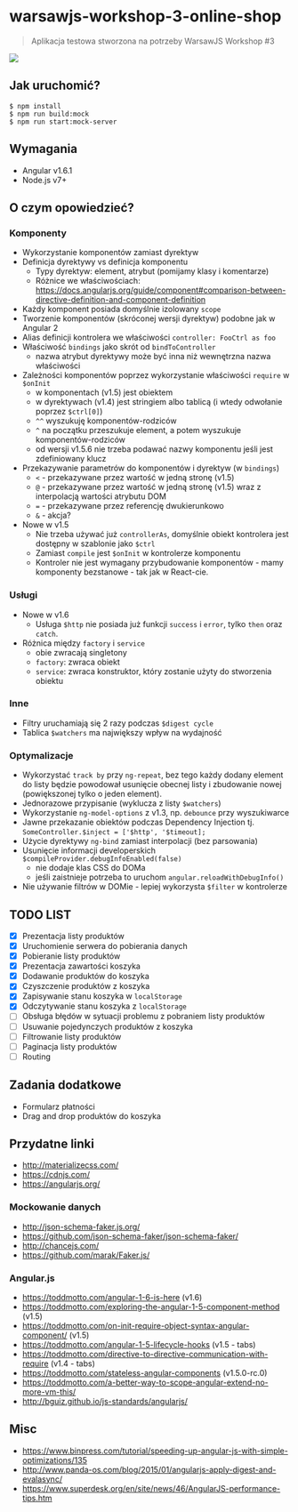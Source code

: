 # warsawjs-workshop-3-online-shop

> Aplikacja testowa stworzona na potrzeby WarsawJS Workshop #3

![](http://warsawjs.com/assets/images/logo/logo-transparent-240x240.png)

## Jak uruchomić?

```
$ npm install
$ npm run build:mock
$ npm run start:mock-server
```

## Wymagania

* Angular v1.6.1
* Node.js v7+

## O czym opowiedzieć?

### Komponenty

* Wykorzystanie komponentów zamiast dyrektyw
* Definicja dyrektywy vs definicja komponentu
    * Typy dyrektyw: element, atrybut (pomijamy klasy i komentarze)
    * Różnice we właściwościach: https://docs.angularjs.org/guide/component#comparison-between-directive-definition-and-component-definition
* Każdy komponent posiada domyślnie izolowany `scope`
* Tworzenie komponentów (skróconej wersji dyrektyw) podobne jak w Angular 2
* Alias definicji kontrolera we właściwości `controller: FooCtrl as foo`
* Właściwość `bindings` jako skrót od `bindToController`
    - nazwa atrybut dyrektywy może być inna niż wewnętrzna nazwa właściwości
* Zależności komponentów poprzez wykorzystanie właściwości `require` w `$onInit`
    - w komponentach (v1.5) jest obiektem
    - w dyrektywach (v1.4) jest stringiem albo tablicą (i wtedy odwołanie 
    poprzez `$ctrl[0]`)
    - `^^` wyszukuję komponentów-rodziców
    - `^` na początku przeszukuje element, a potem wyszukuje
    komponentów-rodziców
    - od wersji v1.5.6 nie trzeba podawać nazwy komponentu jeśli jest 
    zdefiniowany klucz
* Przekazywanie parametrów do komponentów i dyrektyw (w `bindings`)
    - `<` - przekazywane przez wartość w jedną stronę (v1.5)
    - `@` - przekazywane przez wartość w jedną stronę (v1.5) wraz z 
    interpolacją wartości atrybutu DOM
    - `=` - przekazywane przez referencję dwukierunkowo
    - `&` - akcja?
* Nowe w v1.5
    * Nie trzeba używać już `controllerAs`, domyślnie obiekt kontrolera jest 
    dostępny w szablonie jako `$ctrl`
    * Zamiast `compile` jest `$onInit` w kontrolerze komponentu 
    * Kontroler nie jest wymagany przybudowanie komponentów - mamy komponenty 
    bezstanowe - tak jak w React-cie.

### Usługi

* Nowe w v1.6
    * Usługa `$http` nie posiada już funkcji `success` i `error`, tylko 
    `then` oraz `catch`.
* Różnica między `factory` i `service`
    - obie zwracają singletony
    - `factory`: zwraca obiekt
    - `service`: zwraca konstruktor, który zostanie użyty do stworzenia obiektu

### Inne

* Filtry uruchamiają się 2 razy podczas `$digest cycle`
* Tablica `$watchers` ma największy wpływ na wydajność

### Optymalizacje

* Wykorzystać `track by` przy `ng-repeat`, bez tego każdy dodany element 
do listy będzie powodował usunięcie obecnej listy i zbudowanie nowej 
(powiększonej tylko o jeden element).
* Jednorazowe przypisanie (wyklucza z listy `$watchers`)
* Wykorzystanie `ng-model-options` z v1.3, np. `debounce` przy wyszukiwarce
* Jawne przekazanie obiektów podczas Dependency Injection tj.
    `SomeController.$inject = ['$http', '$timeout];`
* Użycie dyrektywy `ng-bind` zamiast interpolacji (bez parsowania)
* Usunięcie informacji developerskich
    `$compileProvider.debugInfoEnabled(false)`
    - nie dodaje klas CSS do DOMa
    - jeśli zaistnieje potrzeba to uruchom `angular.reloadWithDebugInfo()`
* Nie używanie filtrów w DOMie - lepiej wykorzysta `$filter` w kontrolerze

## TODO LIST

* [x] Prezentacja listy produktów
* [x] Uruchomienie serwera do pobierania danych
* [x] Pobieranie listy produktów
* [x] Prezentacja zawartości koszyka
* [x] Dodawanie produktów do koszyka
* [x] Czyszczenie produktów z koszyka
* [x] Zapisywanie stanu koszyka w `localStorage`
* [x] Odczytywanie stanu koszyka z `localStorage`
* [ ] Obsługa błędów w sytuacji problemu z pobraniem listy produktów
* [ ] Usuwanie pojedynczych produktów z koszyka
* [ ] Filtrowanie listy produktów
* [ ] Paginacja listy produktów
* [ ] Routing

## Zadania dodatkowe

* Formularz płatności
* Drag and drop produktów do koszyka

## Przydatne linki

* http://materializecss.com/
* https://cdnjs.com/
* https://angularjs.org/

### Mockowanie danych

* http://json-schema-faker.js.org/
* https://github.com/json-schema-faker/json-schema-faker/
* http://chancejs.com/
* https://github.com/marak/Faker.js/

### Angular.js

* https://toddmotto.com/angular-1-6-is-here (v1.6)
* https://toddmotto.com/exploring-the-angular-1-5-component-method (v1.5)
* https://toddmotto.com/on-init-require-object-syntax-angular-component/ (v1.5)
* https://toddmotto.com/angular-1-5-lifecycle-hooks (v1.5 - tabs)
* https://toddmotto.com/directive-to-directive-communication-with-require (v1.4 - tabs)
* https://toddmotto.com/stateless-angular-components (v1.5.0-rc.0)
* https://toddmotto.com/a-better-way-to-scope-angular-extend-no-more-vm-this/
* http://bguiz.github.io/js-standards/angularjs/

## Misc

* https://www.binpress.com/tutorial/speeding-up-angular-js-with-simple-optimizations/135
* http://www.panda-os.com/blog/2015/01/angularjs-apply-digest-and-evalasync/
* https://www.superdesk.org/en/site/news/46/AngularJS-performance-tips.htm
